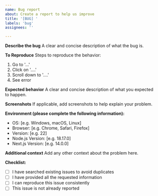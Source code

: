 ```yaml
---
name: Bug report
about: Create a report to help us improve
title: '[BUG] '
labels: 'bug'
assignees: ''

---
```


**Describe the bug**
A clear and concise description of what the bug is.

**To Reproduce**
Steps to reproduce the behavior:
1. Go to '...'
2. Click on '....'
3. Scroll down to '....'
4. See error

**Expected behavior**
A clear and concise description of what you expected to happen.

**Screenshots**
If applicable, add screenshots to help explain your problem.

**Environment (please complete the following information):**
 - OS: [e.g. Windows, macOS, Linux]
 - Browser: [e.g. Chrome, Safari, Firefox]
 - Version: [e.g. 22]
 - Node.js Version: [e.g. 18.17.0]
 - Next.js Version: [e.g. 14.0.0]

**Additional context**
Add any other context about the problem here.

**Checklist:**
- [ ] I have searched existing issues to avoid duplicates
- [ ] I have provided all the requested information
- [ ] I can reproduce this issue consistently
- [ ] This issue is not already reported 